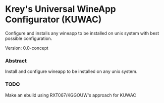 # Krey's Universal WineApp Configurator (KUWAC)
Configure and installs any wineapp to be installed on unix system with best possible configuration.

Version: 0.0-concept

### Abstract
Install and configure wineapp to be installed on any unix system.

### TODO
Make an ebuild using RXT067/KGGOUW's approach for KUWAC
